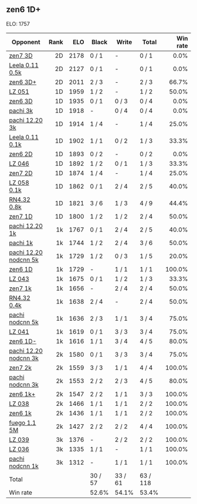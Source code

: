 ## zen6 1D+ ##

ELO: 1757

Opponent | Rank | ELO | Black | Write | Total | Win rate
---------|-----:|----:|-------|-------|-------|-------:
[zen7 3D](zen7%203D.md) | 2D | 2178 | 0 / 1 | - | 0 / 1 | 0.0%
[Leela 0.11 0.5k](Leela%200.11%200.5k.md) | 2D | 2127 | 0 / 1 | - | 0 / 1 | 0.0%
[zen6 3D+](zen6%203D+.md) | 2D | 2011 | 2 / 3 | - | 2 / 3 | 66.7%
[LZ 051](LZ%20051.md) | 1D | 1959 | 1 / 2 | - | 1 / 2 | 50.0%
[zen6 3D](zen6%203D.md) | 1D | 1935 | 0 / 1 | 0 / 3 | 0 / 4 | 0.0%
[pachi 3k](pachi%203k.md) | 1D | 1918 | - | 0 / 4 | 0 / 4 | 0.0%
[pachi 12.20 3k](pachi%2012.20%203k.md) | 1D | 1914 | 1 / 4 | - | 1 / 4 | 25.0%
[Leela 0.11 0.1k](Leela%200.11%200.1k.md) | 1D | 1902 | 1 / 1 | 0 / 2 | 1 / 3 | 33.3%
[zen6 2D](zen6%202D.md) | 1D | 1893 | 0 / 2 | - | 0 / 2 | 0.0%
[LZ 046](LZ%20046.md) | 1D | 1892 | 1 / 2 | 0 / 1 | 1 / 3 | 33.3%
[zen7 2D](zen7%202D.md) | 1D | 1874 | 1 / 4 | - | 1 / 4 | 25.0%
[LZ 058 0.1k](LZ%20058%200.1k.md) | 1D | 1862 | 0 / 1 | 2 / 4 | 2 / 5 | 40.0%
[RN4.32 0.8k](RN4.32%200.8k.md) | 1D | 1821 | 3 / 6 | 1 / 3 | 4 / 9 | 44.4%
[zen7 1D](zen7%201D.md) | 1D | 1800 | 1 / 2 | 1 / 2 | 2 / 4 | 50.0%
[pachi 12.20 1k](pachi%2012.20%201k.md) | 1k | 1767 | 0 / 1 | 2 / 4 | 2 / 5 | 40.0%
[pachi 1k](pachi%201k.md) | 1k | 1744 | 1 / 2 | 2 / 4 | 3 / 6 | 50.0%
[pachi 12.20 nodcnn 5k](pachi%2012.20%20nodcnn%205k.md) | 1k | 1729 | 1 / 2 | 0 / 3 | 1 / 5 | 20.0%
[zen6 1D](zen6%201D.md) | 1k | 1729 | - | 1 / 1 | 1 / 1 | 100.0%
[LZ 043](LZ%20043.md) | 1k | 1675 | 0 / 1 | 1 / 2 | 1 / 3 | 33.3%
[zen7 1k](zen7%201k.md) | 1k | 1656 | - | 2 / 4 | 2 / 4 | 50.0%
[RN4.32 0.4k](RN4.32%200.4k.md) | 1k | 1638 | 2 / 4 | - | 2 / 4 | 50.0%
[pachi nodcnn 5k](pachi%20nodcnn%205k.md) | 1k | 1636 | 2 / 3 | 1 / 1 | 3 / 4 | 75.0%
[LZ 041](LZ%20041.md) | 1k | 1619 | 0 / 1 | 3 / 3 | 3 / 4 | 75.0%
[zen6 1D-](zen6%201D-.md) | 1k | 1616 | 1 / 1 | 3 / 4 | 4 / 5 | 80.0%
[pachi 12.20 nodcnn 3k](pachi%2012.20%20nodcnn%203k.md) | 2k | 1580 | 0 / 1 | 3 / 3 | 3 / 4 | 75.0%
[zen7 2k](zen7%202k.md) | 2k | 1559 | 3 / 3 | 1 / 1 | 4 / 4 | 100.0%
[pachi nodcnn 3k](pachi%20nodcnn%203k.md) | 2k | 1553 | 2 / 2 | 2 / 3 | 4 / 5 | 80.0%
[zen6 1k+](zen6%201k+.md) | 2k | 1547 | 2 / 2 | 1 / 1 | 3 / 3 | 100.0%
[LZ 038](LZ%20038.md) | 2k | 1466 | 1 / 1 | 1 / 1 | 2 / 2 | 100.0%
[zen6 1k](zen6%201k.md) | 2k | 1436 | 1 / 1 | 1 / 1 | 2 / 2 | 100.0%
[fuego 1.1 5M](fuego%201.1%205M.md) | 2k | 1427 | 2 / 2 | 2 / 2 | 4 / 4 | 100.0%
[LZ 039](LZ%20039.md) | 3k | 1376 | - | 2 / 2 | 2 / 2 | 100.0%
[LZ 036](LZ%20036.md) | 3k | 1335 | 1 / 1 | - | 1 / 1 | 100.0%
[pachi nodcnn 1k](pachi%20nodcnn%201k.md) | 3k | 1312 | - | 1 / 1 | 1 / 1 | 100.0%
Total | | | 30 / 57 | 33 / 61 | 63 / 118 | 
Win rate| | | 52.6% | 54.1% | 53.4% | 
